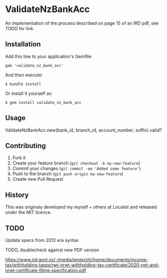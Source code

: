 # ValidateNzBankAcc

An implementation of the process described on page 15 of an IRD pdf, see TODO for link.

## Installation

Add this line to your application's Gemfile:

    gem 'validate_nz_bank_acc'

And then execute:

    $ bundle install

Or install it yourself as:

    $ gem install validate_nz_bank_acc

## Usage

  ValidateNzBankAcc.new(bank_id, branch_id, account_number, suffix).valid?

## Contributing

1. Fork it
2. Create your feature branch (`git checkout -b my-new-feature`)
3. Commit your changes (`git commit -am 'Added some feature'`)
4. Push to the branch (`git push origin my-new-feature`)
5. Create new Pull Request


## History

This was originaly developed my myself + others at Localist and released under the MIT licence.

## TODO

Update specs from 2012 era syntax

TODO, doublecheck against new PDF version

https://www.ird.govt.nz/-/media/project/ir/home/documents/income-tax/withholding-taxes/rwt-nrwt-withholding-tax-certificate/2020-rwt-and-nrwt-certificate-filing-specification.pdf

